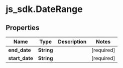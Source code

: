 # js_sdk.DateRange

## Properties
Name | Type | Description | Notes
------------ | ------------- | ------------- | -------------
**end_date** | **String** |  | [required] 
**start_date** | **String** |  | [required] 
